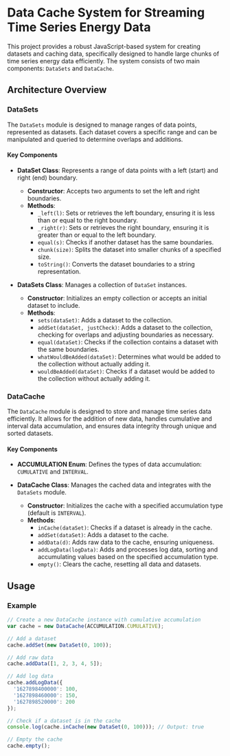 # Data Cache System for Streaming Time Series Energy Data

This project provides a robust JavaScript-based system for creating datasets and caching data, specifically designed to handle large chunks of time series energy data efficiently. The system consists of two main components: `DataSets` and `DataCache`.

## Architecture Overview

### DataSets

The `DataSets` module is designed to manage ranges of data points, represented as datasets. Each dataset covers a specific range and can be manipulated and queried to determine overlaps and additions.

#### Key Components

- **DataSet Class**: Represents a range of data points with a left (start) and right (end) boundary.
  - **Constructor**: Accepts two arguments to set the left and right boundaries.
  - **Methods**:
    - `_left(l)`: Sets or retrieves the left boundary, ensuring it is less than or equal to the right boundary.
    - `_right(r)`: Sets or retrieves the right boundary, ensuring it is greater than or equal to the left boundary.
    - `equal(s)`: Checks if another dataset has the same boundaries.
    - `chunk(size)`: Splits the dataset into smaller chunks of a specified size.
    - `toString()`: Converts the dataset boundaries to a string representation.

- **DataSets Class**: Manages a collection of `DataSet` instances.
  - **Constructor**: Initializes an empty collection or accepts an initial dataset to include.
  - **Methods**:
    - `sets(dataSet)`: Adds a dataset to the collection.
    - `addSet(dataSet, justCheck)`: Adds a dataset to the collection, checking for overlaps and adjusting boundaries as necessary.
    - `equal(dataSet)`: Checks if the collection contains a dataset with the same boundaries.
    - `whatWouldBeAdded(dataSet)`: Determines what would be added to the collection without actually adding it.
    - `wouldBeAdded(dataSet)`: Checks if a dataset would be added to the collection without actually adding it.

### DataCache

The `DataCache` module is designed to store and manage time series data efficiently. It allows for the addition of new data, handles cumulative and interval data accumulation, and ensures data integrity through unique and sorted datasets.

#### Key Components

- **ACCUMULATION Enum**: Defines the types of data accumulation: `CUMULATIVE` and `INTERVAL`.

- **DataCache Class**: Manages the cached data and integrates with the `DataSets` module.
  - **Constructor**: Initializes the cache with a specified accumulation type (default is `INTERVAL`).
  - **Methods**:
    - `inCache(dataSet)`: Checks if a dataset is already in the cache.
    - `addSet(dataSet)`: Adds a dataset to the cache.
    - `addData(d)`: Adds raw data to the cache, ensuring uniqueness.
    - `addLogData(logData)`: Adds and processes log data, sorting and accumulating values based on the specified accumulation type.
    - `empty()`: Clears the cache, resetting all data and datasets.

## Usage

### Example

```javascript
// Create a new DataCache instance with cumulative accumulation
var cache = new DataCache(ACCUMULATION.CUMULATIVE);

// Add a dataset
cache.addSet(new DataSet(0, 100));

// Add raw data
cache.addData([1, 2, 3, 4, 5]);

// Add log data
cache.addLogData({
  '1627898400000': 100,
  '1627898460000': 150,
  '1627898520000': 200
});

// Check if a dataset is in the cache
console.log(cache.inCache(new DataSet(0, 100))); // Output: true

// Empty the cache
cache.empty();
